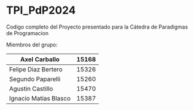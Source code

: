 # TPI_PdP2024
Codigo completo del Proyecto presentado para la Cátedra de Paradigmas de Programacion

Miembros del grupo:

Axel Carballo | 15168 | 
--- | --- |
Felipe Diaz Bertero | 15326 |
Segundo Paparelli | 15260 |
Agustin Castillo | 15470 |
Ignacio Matias Blasco | 15387 |
